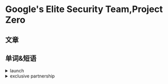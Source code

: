 # Google's Elite Security Team,Project Zero  
## 文章   
## 单词&短语
<details>
<summary>launch</summary>
 发行
</details>

<details>
<summary>exclusive partnership</summary>
 独家合作伙伴
</details>